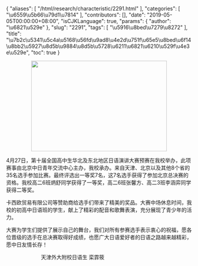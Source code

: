 {
    "aliases": [
        "/html/research/characteristic/2291.html"
    ],
    "categories": [
        "\u6559\u5b66\u79d1\u7814"
    ],
    "contributors": [],
    "date": "2019-05-05T00:00:00+08:00",
    "isCJKLanguage": true,
    "params": {
        "author": "\u6821\u529e"
    },
    "slug": "2291",
    "tags": [
        "\u5916\u8bed\u7279\u8272"
    ],
    "title": "\u7b2c\u5341\u5c4a\u5168\u56fd\u9ad8\u4e2d\u751f\u65e5\u8bed\u6f14\u8bb2\u5927\u8d5b\u9884\u8d5b\u5728\u6211\u6821\u6210\u529f\u4e3e\u529e",
    "toc": true
}


<img
    src="https://cdn.tfls.online/mirror/full/aa61f517cf8092f182bf86def08c2b791e765b23.jpg"
    style="display:block;margin-left:auto;margin-right:auto;"
    decoding="async"
    fetchpriority="auto"
    loading="lazy"
    height="245"
    width="368"
/>




 




 4月27日，第十届全国高中生华北及东北地区日语演讲大赛预赛在我校举办，此项赛事由北京中日青年交流中心主办，我校承办。来自天津、北京以及其他8个省的35名选手参加比赛。最终评选出一等奖7名，这7名选手获得了参加北京总决赛的资格。我校高二6班炳舒同学获得了一等奖，高二6班张馨方、高二3班李涵弈同学获得二等奖。




 卡西欧贸易有限公司等赞助商给选手们带来了精美的奖品。大赛中场休息时间，我校的初高中日语班的学生，献上了精彩的配音和歌舞表演，充分展现了青少年的活力。




 大赛为学生们提供了展示自己的舞台，我们对所有参赛选手表示衷心的祝福，愿各位晋级的选手在总决赛取得好成绩，也愿广大日语爱好者的日语之路越来越精彩，愿中日友情长存！




                         天津外大附校日语生 栾霏筱




  



